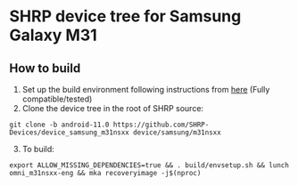 # SHRP device tree for Samsung Galaxy M31

## How to build
1. Set up the build environment following instructions from [here](https://shrp.github.io/#/guide) (Fully compatible/tested)
2. Clone the device tree in the root of SHRP source:
```
git clone -b android-11.0 https://github.com/SHRP-Devices/device_samsung_m31nsxx device/samsung/m31nsxx
```
3. To build:
```
export ALLOW_MISSING_DEPENDENCIES=true && . build/envsetup.sh && lunch omni_m31nsxx-eng && mka recoveryimage -j$(nproc)
```

